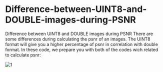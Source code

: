 # Difference-between-UINT8-and-DOUBLE-images-during-PSNR
Difference between UINT8 and DOUBLE images during PSNR
There are some differences during calculating the psnr of an images. The UINT8 format will give you a higher percentage of psnr in correlation with double format.
In these code, we prepare you with both of the codes wich related to calculate psnr:



![1](https://user-images.githubusercontent.com/52959373/213862484-6aa391e7-6df7-4882-828a-627c61607891.PNG)
